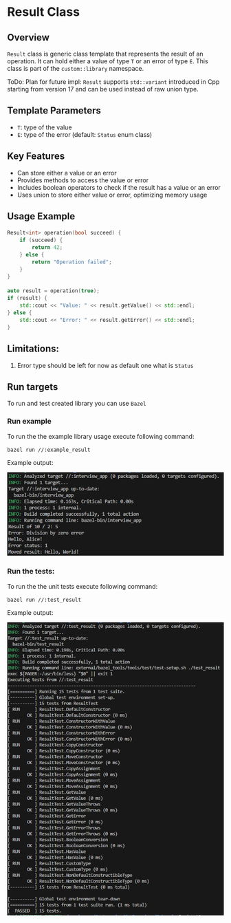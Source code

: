 # Result Class

## Overview

`Result` class is generic class template that represents the result of an
operation. It can hold either a value of type `T` or an error of type `E`. This
class is part of the `custom::library` namespace.

ToDo: Plan for future impl:
`Result` supports `std::variant` introduced in Cpp starting from version 17 and
can be used instead of raw union type.

## Template Parameters

- `T`: type of the value
- `E`: type of the error (default: `Status` enum class)

## Key Features

- Can store either a value or an error
- Provides methods to access the value or error
- Includes boolean operators to check if the result has a value or an error
- Uses union to store either value or error, optimizing memory usage

## Usage Example

```cpp
Result<int> operation(bool succeed) {
    if (succeed) {
        return 42;
    } else {
        return "Operation failed";
    }
}

auto result = operation(true);
if (result) {
    std::cout << "Value: " << result.getValue() << std::endl;
} else {
    std::cout << "Error: " << result.getError() << std::endl;
}
```

## Limitations:
1. Error type should be left for now as default one what is `Status`

## Run targets
To run and test created library you can use `Bazel`

### Run example
To run the the example library usage execute following command:
```Bazel
bazel run //:example_result
```

Example output:

![Image NOT loaded!](img/result_example_output.png)

### Run the tests:
To run the the unit tests execute following command:
```Bazel
bazel run //:test_result
```

Example output:

![Image NOT loaded!](img/result_ut_output.png)